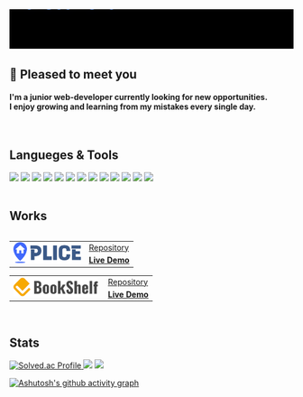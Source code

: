 <section align="center">
<img src="img/header.svg" width="1200px"/>
</section>

   ## 👋 Pleased to meet you
<h4>
   I'm a junior web-developer currently looking for new opportunities.</br>
   I enjoy growing and learning from my mistakes every single day.
</h4>
</br>

   ##  Langueges & Tools
<section align="left">
   <img src="https://img.shields.io/badge/Java-3a75b0?style=Plastic&logo=java&logoColor=white">
   <img src="https://img.shields.io/badge/javascript-F7DF1E?style=Plastic&logo=javascript&logoColor=black">
   <img src="https://img.shields.io/badge/jquery-0769AD?style=Plastic&logo=jquery&logoColor=white">
   <img src="https://img.shields.io/badge/css-1C9AD6?style=Plastic&logo=css3&logoColor=white">
   <img src="https://img.shields.io/badge/Spring-6DB33F?style=Plastic&logo=Spring&logoColor=white">
   <img src="https://img.shields.io/badge/Spring Boot-68BC71?style=Plastic&logo=SpringBoot&logoColor=white">
   <img src="https://img.shields.io/badge/Spring Security-139BB4?style=Plastic&logo=SpringSecurity&logoColor=white">
   <img src="https://img.shields.io/badge/Thymeleaf-005F0F?style=Plastic&logo=Thymeleaf&logoColor=white">
   <img src="https://img.shields.io/badge/Gradle-02303A?style=Plastic&logo=Gradle&logoColor=white">
   <img src="https://img.shields.io/badge/Intelli J-000000?style=Plastic&logo=IntelliJIDEA&logoColor=white">
   <img src="https://img.shields.io/badge/mysql-4479A1?style=Plastic&logo=mysql&logoColor=white">
   <img src="https://img.shields.io/badge/oracle-E23237?style=Plastic&logo=oracle&logoColor=white">
   <img src="https://img.shields.io/badge/aws-ec7211?style=Plastic&logo=AmazonAWS&logoColor=white">
</section>
</br>

  ##  Works
<table align="left">
  <tr>
    <td rowspan="2">
    <img src="img/plice-logo.png" width="120px">
    </td>
    <td>
    <a href="https://github.com/Cerdure/Plice">Repository</a>
    </td>
  </tr>
  <tr>
    <td>
       <a href="https://plice.site"><strong>Live Demo</strong></a>
    </td>
  </tr>
</table>
<table>
  <tr>
    <td rowspan="2">
    <img src="img/bookshelf-logo.png" width="150px">&nbsp;
    </td>
    <td>
    <a href="https://github.com/Cerdure/Bookshelf">Repository</a>
    </td>
  </tr>
  <tr>
    <td>
    <a href="#"><strong>Live Demo</strong></a>
    </td>
  </tr>
</table>
</br>

   ## Stats
<section align="left">
  <a href="https://solved.ac/cerdure/" rel="nofollow">
  <img alt="Solved.ac Profile" data-canonical-src="http://mazassumnida.wtf/api/v2/generate_badge?boj=cerdure" width="26.4%" src="https://camo.githubusercontent.com/7e26267e2e28e17dea72ca7052b8521c8d908ff47899427ce3b9d1f98b913b58/687474703a2f2f6d617a617373756d6e6964612e7774662f6170692f76322f67656e65726174655f62616467653f626f6a3d63657264757265">
  </a>
  <img src="https://github-readme-stats.vercel.app/api?username=cerdure&show_icons=true&icon_color=0062ff&title_color=0062ff&text_color=000000&hide_title=true&border_radius=15" width="36%"/>
  <img src="https://github-readme-stats.vercel.app/api/top-langs/?username=cerdure&exclude_repo=dkssud8150.github.io&layout=compact&title_color=0062ff&text_color=000000&border_radius=10" width="32.1%"/>
</section>

[![Ashutosh's github activity graph](https://github-readme-activity-graph.cyclic.app/graph?username=cerdure&hide_title=true&color=000000&bg_color=ffffff&line=6fb5ff&point=0062ff)](https://github.com/ashutosh00710/github-readme-activity-graph)

